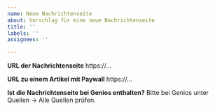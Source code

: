 ```yaml
---
name: Neue Nachrichtenseite
about: Vorschlag für eine neue Nachrichtenseite
title: ''
labels: ''
assignees: ''

---
```


**URL der Nachrichtenseite**
https://...

**URL zu einem Artikel mit Paywall**
https://...

**Ist die Nachrichtenseite bei Genios enthalten?**
Bitte bei Genios unter Quellen -> Alle Quellen prüfen.
